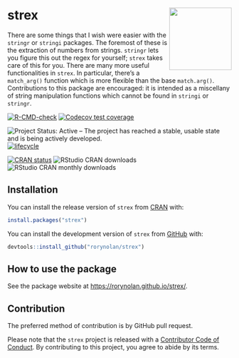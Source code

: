 
<!-- README.md is generated from README.Rmd. Please edit that file -->

# strex <img src="man/figures/logo.png" align="right" height=140/>

There are some things that I wish were easier with the `stringr` or
`stringi` packages. The foremost of these is the extraction of numbers
from strings. `stringr` lets you figure this out the regex for yourself;
`strex` takes care of this for you. There are many more useful
functionalities in `strex`. In particular, there’s a `match_arg()`
function which is more flexible than the base `match.arg()`.
Contributions to this package are encouraged: it is intended as a
miscellany of string manipulation functions which cannot be found in
`stringi` or `stringr`.

[![R-CMD-check](https://github.com/rorynolan/strex/actions/workflows/R-CMD-check.yaml/badge.svg)](https://github.com/rorynolan/strex/actions/workflows/R-CMD-check.yaml)
[![Codecov test
coverage](https://codecov.io/gh/rorynolan/strex/branch/master/graph/badge.svg)](https://app.codecov.io/gh/rorynolan/strex?branch=master)

![Project Status: Active – The project has reached a stable, usable
state and is being actively
developed.](https://www.repostatus.org/badges/latest/active.svg)
[![lifecycle](https://img.shields.io/badge/lifecycle-stable-brightgreen.svg)](https://lifecycle.r-lib.org/articles/stages.html)

[![CRAN
status](https://www.r-pkg.org/badges/version/strex)](https://cran.r-project.org/package=strex)
![RStudio CRAN
downloads](http://cranlogs.r-pkg.org/badges/grand-total/strex) ![RStudio
CRAN monthly downloads](http://cranlogs.r-pkg.org/badges/strex)

## Installation

You can install the release version of `strex` from
[CRAN](https://CRAN.R-project.org) with:

``` r
install.packages("strex")
```

You can install the development version of `strex` from
[GitHub](https://github.com/rorynolan/strex/) with:

``` r
devtools::install_github("rorynolan/strex")
```

## How to use the package

See the package website at <https://rorynolan.github.io/strex/>.

## Contribution

The preferred method of contribution is by GitHub pull request.

Please note that the `strex` project is released with a [Contributor
Code of Conduct](inst/CODE_OF_CONDUCT.md). By contributing to this
project, you agree to abide by its terms.

